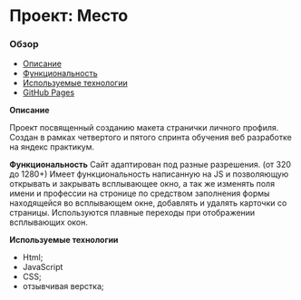 # Проект: Место

### Обзор

- [Описание](#Описание)
- [Функциональность](#Функциональность)
- [Используемые технологии](#Используемые_технологии)
- [GitHub Pages](https://stacey-ivanova.github.io/mesto/)

<a name="Описание">**Описание**</a>

Проект посвященный созданию макета странички личного профиля. Создан в рамках четвертого и пятого спринта обучения веб разработке на яндекс практикум.

<a name="Функциональность">**Функциональность**</a>
Сайт адаптирован под разные разрешения. (от 320 до 1280+)
Имеет функциональность написанную на JS и позволяющую открывать и закрывать всплывающее окно, а так же изменять поля имени и профессии на стронице по средством заполнения формы находящейся во всплывающем окне, добавлять и удалять карточки со страницы. Используются плавные переходы при отображении всплывающих окон.

<a name="Используемые_технологии">**Используемые технологии**</a>

- Html;
- JavaScript
- CSS;
- отзывчивая верстка;
